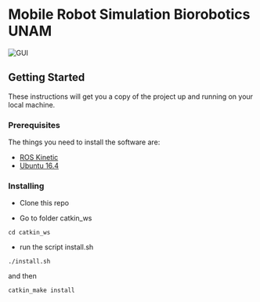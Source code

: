 # Mobile Robot Simulation Biorobotics UNAM


![GUI](screenshoot.png)

## Getting Started

These instructions will get you a copy of the project up and running on your local machine.

### Prerequisites

The things you need to install the software are:

- [ROS Kinetic](http://wiki.ros.org/kinetic/Installation/Ubuntu)
- [Ubuntu 16.4](http://releases.ubuntu.com/16.04/)


### Installing

- Clone this repo

- Go to folder catkin_ws

```
cd catkin_ws

```

- run the script install.sh

```
./install.sh
```

and then

```
catkin_make install
```
